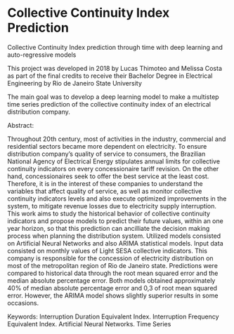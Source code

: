 # Collective Continuity Index Prediction
Collective Continuity Index prediction through time with deep learning and auto-regressive models

This project was developed in 2018 by Lucas Thimoteo and Melissa Costa as part of the final credits to receive their Bachelor Degree in Electrical Engineering by Rio de Janeiro State University

The main goal was to develop a deep learning model to make a multistep time series prediction of the collective continuity index of an electrical distribution company.

Abstract:

Throughout 20th century, most of activities in the industry, commercial and residential sectors became more dependent on electricity. To ensure distribution company’s quality of service to consumers, the Brazilian National Agency of Electrical Energy stipulates annual limits for collective continuity indicators on every concessionaire tariff revision. On the other hand, concessionaires seek to offer the best service at the least cost. Therefore, it is in the interest of these companies to understand the variables that affect quality of service, as well as monitor collective continuity indicators levels and also execute optimized improvements in the system, to mitigate revenue losses due to electricity supply interruption. This work aims to study the historical behavior of collective continuity indicators and propose models to predict their future values, within an one year horizon, so that this prediction can ancilliate the decision making process when planning the distribution system. Utilized models consisted on Artificial Neural Networks and also ARIMA statistical models. Input data consisted on monthly values of Light SESA collective indicators. This company is responsible for the concession of electricity distribution on most of the metropolitan region of Rio de Janeiro state. Predictions were compared to historical data through the root mean squared error and the median absolute percentage error. Both models obtained approximately 40% of median absolute percentage error and 0,3 of root mean squared error. However, the ARIMA model shows slightly superior results in some occasions.

Keywords: Interruption Duration Equivalent Index. Interruption Frequency Equivalent
Index. Artificial Neural Networks. Time Series



